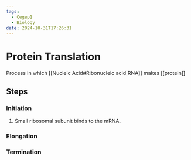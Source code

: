 ```yaml
---
tags:
  - Cegep1
  - Biology
date: 2024-10-31T17:26:31
---
```


# Protein Translation

Process in which [[Nucleic Acid#Ribonucleic acid|RNA]] makes [[protein]]

## Steps

### Initiation

1. Small ribosomal subunit binds to the mRNA.


### Elongation

### Termination

